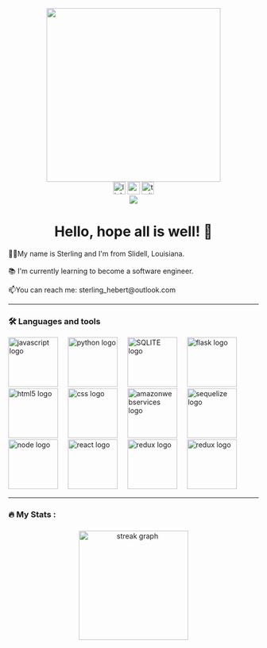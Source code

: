 <div align="center">
  <img height="350" src="https://i.pinimg.com/originals/e4/a9/06/e4a906d8ec0f8594f71e5c9866f8b26c.gif"  />
</div>

<div align="center">
  <img src="https://img.shields.io/static/v1?message=LinkedIn&logo=linkedin&label=&color=0077B5&logoColor=white&labelColor=&style=for-the-badge" height="25" alt="linkedin logo"  />
  <img src="https://img.shields.io/static/v1?message=Youtube&logo=youtube&label=&color=FF0000&logoColor=white&labelColor=&style=for-the-badge" height="25" alt="youtube logo"  />
  <img src="https://img.shields.io/static/v1?message=Twitter&logo=twitter&label=&color=1DA1F2&logoColor=white&labelColor=&style=for-the-badge" height="25" alt="twitter logo"  />
</div>

<div align="center">
  <img src="https://visitor-badge.laobi.icu/badge?page_id=maurodesouza.maurodesouza&"  />
</div>

<h1 align="center"> Hello, hope all is well! 👋</h1>

<p align="left">👩‍💻My name is Sterling and I'm from Slidell, Louisiana.<br><br>📚 I'm currently learning to become a software engineer.</p>

<p align="left">📫You can reach me: sterling_hebert@outlook.com</p>

----

<h3 align="left">🛠 Languages and tools</h3>
<div align="left">
  <img src="https://static.wikia.nocookie.net/coding-help/images/6/69/JavaScript.png/revision/latest?cb=20230517123229" height="100" alt="javascript logo"  />
  <img width="12" />
  <img src="https://logos-world.net/wp-content/uploads/2021/10/Python-Symbol.png" height="100" alt="python logo"  />
  <img width="12" />
  <img src="https://e7.pngegg.com/pngimages/778/255/png-clipart-sqlite-database-android-mysql-android-text-logo-thumbnail.png" height="100" alt="SQLITE logo"  />
  <img width="12" />
  <img src="https://miro.medium.com/v2/resize:fit:438/1*0G5zu7CnXdMT9pGbYUTQLQ.png" height="100" alt="flask logo"  />
  <img width="12" />
  <img src="https://upload.wikimedia.org/wikipedia/commons/thumb/6/61/HTML5_logo_and_wordmark.svg/2048px-HTML5_logo_and_wordmark.svg.png" height="100" alt="html5 logo"  />
  <img width="12" />
  <img src="https://img.freepik.com/free-icon/css_318-698167.jpg?w=360" height="100" alt="css logo"  />
  <img width="12" />
  <img src="https://static-00.iconduck.com/assets.00/aws-icon-1024x1024-runl182z.png" height="100" alt="amazonwebservices logo"  />
  <img width="12" />
  <img src="https://camo.githubusercontent.com/58e35d08b53ec029f0e3e587a28a6f65777d352f797add843d153a0db60b9d7d/68747470733a2f2f692e696d6775722e636f6d2f79764559686e5a2e706e67" height="100" alt="sequelize logo"  />
  <img width="12" />
  <img src="https://upload.wikimedia.org/wikipedia/commons/thumb/d/d9/Node.js_logo.svg/1200px-Node.js_logo.svg.png" height="100" alt="node logo"  />
  <img width="12" />
  <img src="https://www.datocms-assets.com/45470/1631026680-logo-react-native.png" height="100" alt="react logo"/>
  <img width="12" />
  <img src="https://upload.wikimedia.org/wikipedia/commons/4/49/Redux.png" height="100" alt="redux logo"/>
  <img width="12" />
  <img src="https://www.drupal.org/files/project-images/Google-API.jpg" height="100" alt="redux logo"/>
  <img width="12" />
</div>

---

<h3 align="left">🔥   My Stats :</h3>

###

<div align="center">
  <img src="https://streak-stats.demolab.com?user=Sterling-hebert&locale=en&mode=daily&theme=dark&hide_border=false&border_radius=5&order=3" height="220" alt="streak graph"  />
</div>

###
<!--
**Sterling-Hebert/Sterling-Hebert** is a ✨ _special_ ✨ repository because its `README.md` (this file) appears on your GitHub profile.

Here are some ideas to get you started:

- 🔭 I’m currently working on ...
- 🌱 I’m currently learning ...
- 👯 I’m looking to collaborate on ...
- 🤔 I’m looking for help with ...
- 💬 Ask me about ...
- 📫 How to reach me: ...
- 😄 Pronouns: ...
- ⚡ Fun fact: ...
-->
